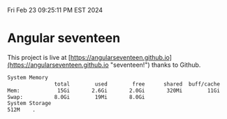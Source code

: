 Fri Feb 23 09:25:11 PM EST 2024

# Angular seventeen


This project is live at [https://angularseventeen.github.io](https://angularseventeen.github.io "seventeen!") thanks to Github.

```bash
System Memory
               total        used        free      shared  buff/cache   available
Mem:            15Gi       2.6Gi       2.0Gi       320Mi        11Gi        12Gi
Swap:          8.0Gi        19Mi       8.0Gi
System Storage
512M	.
```
